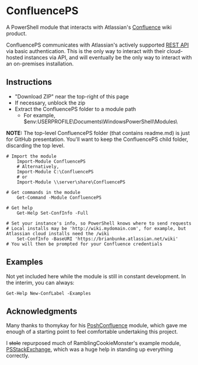 # ConfluencePS
A PowerShell module that interacts with Atlassian's [Confluence] wiki product.

ConfluencePS communicates with Atlassian's actively supported [REST API] via basic authentication. This is the only way to interact with their cloud-hosted instances via API, and will eventually be the only way to interact with an on-premises installation.

## Instructions
* "Download ZIP" near the top-right of this page
* If necessary, unblock the zip
* Extract the ConfluencePS folder to a module path
  * For example, $env:USERPROFILE\Documents\WindowsPowerShell\Modules\

**NOTE:** The top-level ConfluencePS folder (that contains readme.md) is just for GitHub presentation. You'll want to keep the ConfluencePS child folder, discarding the top level.

```posh
# Import the module
    Import-Module ConfluencePS
	# Alternatively,
    Import-Module C:\ConfluencePS
	# or
    Import-Module \\server\share\ConfluencePS

# Get commands in the module
    Get-Command -Module ConfluencePS

# Get help
    Get-Help Set-ConfInfo -Full
	
# Set your instance's info, so PowerShell knows where to send requests
# Local installs may be 'http://wiki.mydomain.com', for example, but Atlassian cloud installs need the /wiki
	Set-ConfInfo -BaseURI 'https://brianbunke.atlassian.net/wiki'
# You will then be prompted for your Confluence credentials
```

## Examples
Not yet included here while the module is still in constant development. In the interim, you can always:
```posh
Get-Help New-ConfLabel -Examples
```

## Acknowledgments
Many thanks to thomykay for his [PoshConfluence] module, which gave me enough of a starting point to feel comfortable undertaking this project.

I ~~stole~~ repurposed much of RamblingCookieMonster's example module, [PSStackExchange], which was a huge help in standing up everything correctly.

  [Confluence]: <https://www.atlassian.com/software/confluence>
  [REST API]: <https://docs.atlassian.com/atlassian-confluence/REST/latest/>
  [PoshConfluence]: <https://github.com/thomykay/PoshConfluence>
  [PSStackExchange]: <https://github.com/RamblingCookieMonster/PSStackExchange>

[//]: # (Sweet online markdown editor at http://dillinger.io)
[//]: # ("GitHub Flavored Markdown" https://help.github.com/articles/github-flavored-markdown/)